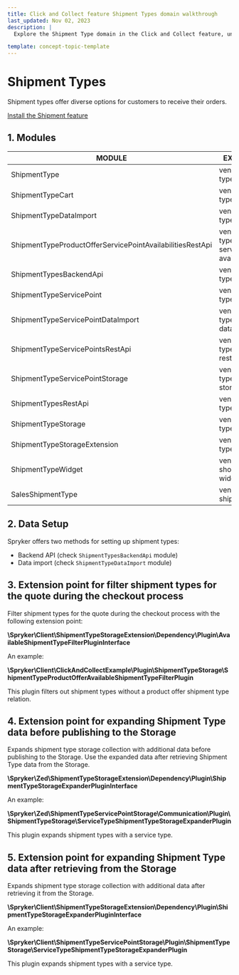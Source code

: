 ```yaml
---
title: Click and Collect feature Shipment Types domain walkthrough
last_updated: Nov 02, 2023
description: |
  Explore the Shipment Type domain in the Click and Collect feature, understanding the various options available to customers for receiving their orders. This guide provides comprehensive details on installing the Shipment feature, delving into the associated modules, and showcasing different data setup methods. Additionally, discover key extension points for customizing Shipment Types behavior during the checkout process.

template: concept-topic-template
---
```


# Shipment Types

Shipment types offer diverse options for customers to receive their orders.

[Install the Shipment feature](/docs/pbc/all/install-features/{{page.version}}/install-the-shipment-feature.html)

## 1. Modules

| MODULE                                                    | EXPECTED DIRECTORY                                                               |
|-----------------------------------------------------------|----------------------------------------------------------------------------------|
| ShipmentType                                              | vendor/spryker/shipment-type                                                     |
| ShipmentTypeCart                                          | vendor/spryker/shipment-type-cart                                                |
| ShipmentTypeDataImport                                    | vendor/spryker/shipment-type-data-import                                         |
| ShipmentTypeProductOfferServicePointAvailabilitiesRestApi | vendor/spryker/shipment-type-product-offer-service-point-availabilities-rest-api |
| ShipmentTypesBackendApi                                   | vendor/spryker/shipment-type-backend-api                                         |
| ShipmentTypeServicePoint                                  | vendor/spryker/shipment-type-service-point                                       |
| ShipmentTypeServicePointDataImport                        | vendor/spryker/shipment-type-service-point-data-import                           |
| ShipmentTypeServicePointsRestApi                          | vendor/spryker/shipment-type-service-points-rest-api                             |
| ShipmentTypeServicePointStorage                           | vendor/spryker/shipment-type-service-point-storage                               |
| ShipmentTypesRestApi                                      | vendor/spryker/shipment-type-rest-api                                            |
| ShipmentTypeStorage                                       | vendor/spryker/shipment-type-storage                                             |
| ShipmentTypeStorageExtension                              | vendor/spryker/shipment-type-extension                                           |
| ShipmentTypeWidget                                        | vendor/spryker-shop/shipment-type-widget                                         |
| SalesShipmentType                                         | vendor/spryker/sales-shipment-type                                               |

## 2. Data Setup

Spryker offers two methods for setting up shipment types:
- Backend API (check `ShipmentTypesBackendApi` module)
- Data import (check `ShipmentTypeDataImport` module)

## 3. Extension point for filter shipment types for the quote during the checkout process

Filter shipment types for the quote during the checkout process with the following extension point:

**\Spryker\Client\ShipmentTypeStorageExtension\Dependency\Plugin\AvailableShipmentTypeFilterPluginInterface**

An example:

**\Spryker\Client\ClickAndCollectExample\Plugin\ShipmentTypeStorage\ShipmentTypeProductOfferAvailableShipmentTypeFilterPlugin**

This plugin filters out shipment types without a product offer shipment type relation.

## 4. Extension point for expanding Shipment Type data before publishing to the Storage

Expands shipment type storage collection with additional data before publishing to the Storage.
Use the expanded data after retrieving Shipment Type data from the Storage.

**\Spryker\Zed\ShipmentTypeStorageExtension\Dependency\Plugin\ShipmentTypeStorageExpanderPluginInterface**

An example:

**\Spryker\Zed\ShipmentTypeServicePointStorage\Communication\Plugin\ShipmentTypeStorage\ServiceTypeShipmentTypeStorageExpanderPlugin**

This plugin expands shipment types with a service type.

## 5. Extension point for expanding Shipment Type data after retrieving from the Storage

Expands shipment type storage collection with additional data after retrieving it from the Storage.

**\Spryker\Client\ShipmentTypeStorageExtension\Dependency\Plugin\ShipmentTypeStorageExpanderPluginInterface**

An example:

**\Spryker\Client\ShipmentTypeServicePointStorage\Plugin\ShipmentTypeStorage\ServiceTypeShipmentTypeStorageExpanderPlugin**

This plugin expands shipment types with a service type.
